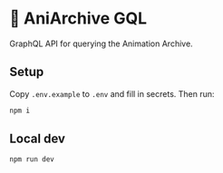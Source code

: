 # 👻 AniArchive GQL

GraphQL API for querying the Animation Archive.

## Setup

Copy `.env.example` to `.env` and fill in secrets. Then run:

```bash
npm i
```

## Local dev

```bash
npm run dev
```
